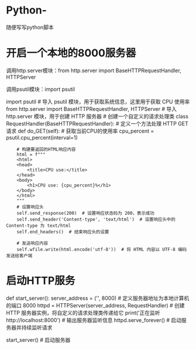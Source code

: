 # Python-
随便写写python脚本
<h1>开启一个本地的8000服务器</h1>
<p>调用http.server模块：from http.server import BaseHTTPRequestHandler, HTTPServer</p>
<p>调用psutil模块：import psutil</p>
import psutil  # 导入 psutil 模块，用于获取系统信息，这里用于获取 CPU 使用率
from http.server import BaseHTTPRequestHandler, HTTPServer  # 导入 http.server 模块，用于创建 HTTP 服务器
# 创建一个自定义的请求处理类
class RequestHandler(BaseHTTPRequestHandler):
    # 定义一个方法处理 HTTP GET 请求
    def do_GET(self):
        # 获取当前CPU的使用率
        cpu_percent = psutil.cpu_percent(interval=1)

        # 构建要返回的HTML响应内容
        html = f"""
        <html>
        <head>
            <title>CPU use:</title>
        </head>
        <body>
            <h1>CPU use: {cpu_percent}%</h1>
        </body>
        </html>
        """
        # 设置响应头
        self.send_response(200)  # 设置响应状态码为 200，表示成功
        self.send_header('Content-type', 'text/html')  # 设置响应头中的 Content-type 为 text/html
        self.end_headers()  # 结束响应头的设置

        # 发送响应内容
        self.wfile.write(html.encode('utf-8'))  # 将 HTML 内容以 UTF-8 编码发送给客户端

# 启动HTTP服务
def start_server():
    server_address = ('', 8000)  # 定义服务器地址为本地计算机的端口 8000
    httpd = HTTPServer(server_address, RequestHandler)  # 创建 HTTP 服务器实例，将自定义的请求处理类传递给它
    print('正在监听 http://localhost:8000')  # 输出服务器监听信息
    httpd.serve_forever()  # 启动服务器并持续监听请求

start_server()  # 启动服务器
